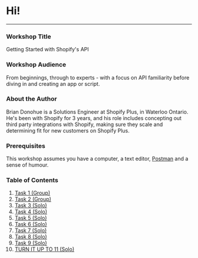 # Hi!
---

### Workshop Title

Getting Started with Shopify's API


### Workshop Audience

From beginnings, through to experts - with a focus on API familiarity before diving in and creating an app or script.


### About the Author

Brian Donohue is a Solutions Engineer at Shopify Plus, in Waterloo Ontario. He's been with Shopify for 3 years, and his role includes concepting out third party integrations with Shopify, making sure they scale and determining fit for new customers on Shopify Plus.

### Prerequisites

This workshop assumes you have a computer, a text editor, [Postman](www.getpostman.com) and a sense of humour.

### Table of Contents

1. [Task 1 (Group)](task1.md)
2. [Task 2 (Group)](task2.md)
3. [Task 3 (Solo)](task3.md)
4. [Task 4 (Solo)](task4.md)
5. [Task 5 (Solo)](task5.md)
6. [Task 6 (Solo)](task6.md)
7. [Task 7 (Solo)](task7.md)
8. [Task 8 (Solo)](task8.md)
9. [Task 9 (Solo)](task9.md)
10. [TURN IT UP TO 11 (Solo)](task11.md)
